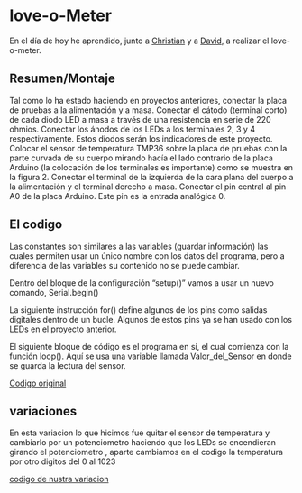 # love-o-Meter
En el día de hoy he aprendido, junto a [Christian](https://github.com/Tabrih) y a [David](https://github.com/DavidMenCam), a realizar el love-o-meter.
## Resumen/Montaje

 Tal como lo ha estado haciendo en proyectos anteriores, conectar la placa de 
 pruebas a la alimentación y a masa.
 Conectar el cátodo (terminal corto) de cada diodo LED a masa a través de una 
 resistencia en serie de 220 ohmios. Conectar los ánodos de los LEDs  a los 
 terminales 2, 3 y 4 respectivamente. Estos diodos serán los indicadores de este 
 proyecto.
 Colocar el sensor de temperatura TMP36 sobre la placa de pruebas con la parte 
 curvada de su cuerpo mirando hacía el lado contrario de la placa Arduino (la 
 colocación de los terminales es importante) como se muestra en la figura 2. 
 Conectar el terminal de la izquierda de la cara plana del cuerpo a la alimentación 
 y el terminal derecho a masa. Conectar el pin central al pin A0 de la placa 
 Arduino. Este pin es la entrada analógica 0.
 
 ## El codigo 
 
 Las constantes son similares a las variables (guardar información) las cuales permiten usar
un único nombre con los datos del programa, pero a diferencia de las variables su 
contenido no se puede cambiar.

Dentro del bloque de la configuración “setup()” vamos a usar un nuevo comando, 
Serial.begin()

La siguiente instrucción for() define algunos de los pins como salidas digitales dentro de 
un bucle. Algunos de estos pins ya se han usado con los LEDs en el proyecto anterior. 

El siguiente bloque de código es el programa en sí, el cual comienza con la función loop(). 
Aquí se usa una variable llamada Valor_del_Sensor en donde se guarda la lectura del 
sensor.

[Codigo original](https://github.com/DavidMenCam/Arduino/blob/main/codigo_love_o_meter/codigo_love_o_meter.ino)


## variaciones 

En esta variacion lo que hicimos fue quitar el sensor de temperatura y cambiarlo por un potenciometro haciendo que los LEDs se encendieran girando el potenciometro , aparte cambiamos en el codigo la temperatura por otro digitos del 0 al 1023

[codigo de nustra variacion](https://github.com/DavidMenCam/Arduino/tree/main/variacion_02_love_meter)
